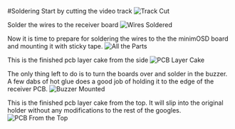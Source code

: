 #Soldering
Start by cutting the video track
![Track Cut](../master/images/pcb_cut_track.jpg)

Solder the wires to the receiver board
![Wires Soldered](../master/images/pcb_wires_soldered.jpg)

Now it is time to prepare for soldering the wires to the the minimOSD board and mounting it with sticky tape.
![All the Parts](../master/images/pcb_all_parts.jpg)

This is the finished pcb layer cake from the side
![PCB Layer Cake](../master/images/pcb_layer_cake.jpg)

The only thing left to do is to turn the boards over and solder in the buzzer.
A few dabs of hot glue does a good job of holding it to the edge of the receiver PCB.
![Buzzer Mounted](../master/images/pcb_buzzer_mounted.jpg)

This is the finished pcb layer cake from the top.
It will slip into the original holder without any modifications to the rest of the googles.
![PCB From the Top](../master/images/pcb_finished.jpg)



